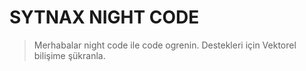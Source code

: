 # SYTNAX NIGHT CODE 


> Merhabalar night code ile code ogrenin.
> Destekleri için Vektorel bilişime şükranla.